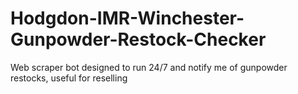 # Hodgdon-IMR-Winchester-Gunpowder-Restock-Checker
Web scraper bot designed to run 24/7 and notify me of gunpowder restocks, useful for reselling
